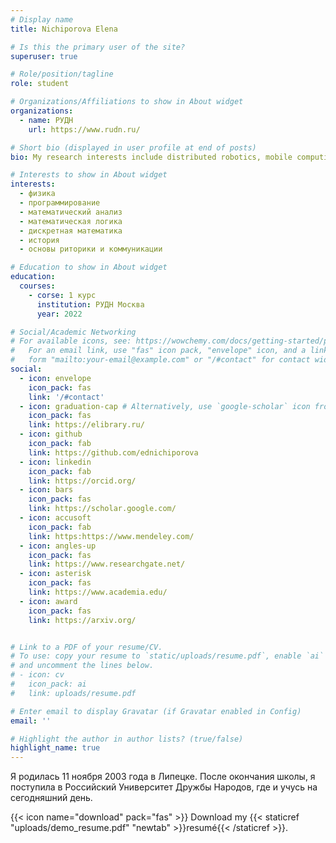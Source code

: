 ```yaml
---
# Display name
title: Nichiporova Elena

# Is this the primary user of the site?
superuser: true

# Role/position/tagline
role: student

# Organizations/Affiliations to show in About widget
organizations:
  - name: РУДН
    url: https://www.rudn.ru/

# Short bio (displayed in user profile at end of posts)
bio: My research interests include distributed robotics, mobile computing and programmable matter.

# Interests to show in About widget
interests:
  - физика
  - программирование
  - математический анализ
  - математическая логика
  - дискретная математика
  - история
  - основы риторики и коммуникации

# Education to show in About widget
education:
  courses:
    - corse: 1 курс
      institution: РУДН Москва
      year: 2022

# Social/Academic Networking
# For available icons, see: https://wowchemy.com/docs/getting-started/page-builder/#icons
#   For an email link, use "fas" icon pack, "envelope" icon, and a link in the
#   form "mailto:your-email@example.com" or "/#contact" for contact widget.
social:
  - icon: envelope
    icon_pack: fas
    link: '/#contact'
  - icon: graduation-cap # Alternatively, use `google-scholar` icon from `ai` icon pack
    icon_pack: fas
    link: https://elibrary.ru/
  - icon: github
    icon_pack: fab
    link: https://github.com/ednichiporova
  - icon: linkedin
    icon_pack: fab
    link: https://orcid.org/
  - icon: bars
    icon_pack: fas
    link: https://scholar.google.com/
  - icon: accusoft
    icon_pack: fab
    link: https:https://www.mendeley.com/
  - icon: angles-up
    icon_pack: fas
    link: https://www.researchgate.net/
  - icon: asterisk
    icon_pack: fas
    link: https://www.academia.edu/
  - icon: award
    icon_pack: fas
    link: https://arxiv.org/


# Link to a PDF of your resume/CV.
# To use: copy your resume to `static/uploads/resume.pdf`, enable `ai` icons in `params.toml`,
# and uncomment the lines below.
# - icon: cv
#   icon_pack: ai
#   link: uploads/resume.pdf

# Enter email to display Gravatar (if Gravatar enabled in Config)
email: ''

# Highlight the author in author lists? (true/false)
highlight_name: true
---
```


Я родилась 11 ноября 2003 года в Липецке. После окончания школы, я поступила в Российский Университет Дружбы Народов, где и учусь на сегодняшний день.

{{< icon name="download" pack="fas" >}} Download my {{< staticref "uploads/demo_resume.pdf" "newtab" >}}resumé{{< /staticref >}}.
